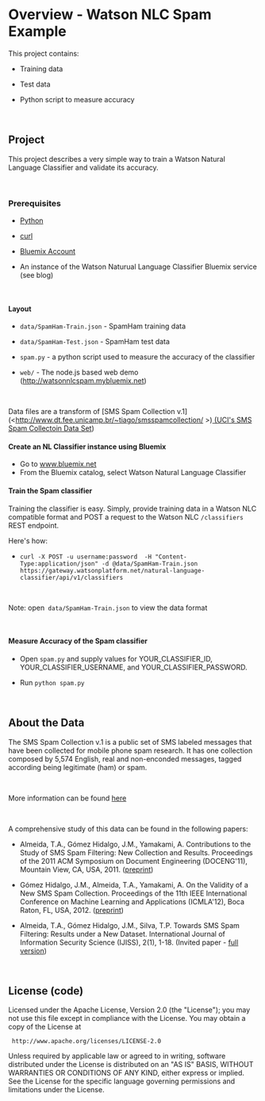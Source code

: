 Overview - Watson NLC Spam Example
==================================

This project contains:

-   Training data

-   Test data

-   Python script to measure accuracy

 

Project
-------

This project describes a very simple way to train a Watson Natural Language
Classifier and validate its accuracy.

 

### Prerequisites

-   [Python](<https://www.python.org/downloads/>)

-   [curl](<http://curl.haxx.se/download.html>)

-   [Bluemix Account](<www.bluemix.net>)

-   An instance of the Watson Naturual Language Classifier Bluemix service (see
    blog)

 

#### Layout

-   `data/SpamHam-Train.json` - SpamHam training data

-   `data/SpamHam-Test.json` - SpamHam test data

-   `spam.py` - a python script used to measure the accuracy of the classifier

-   `web/` - The node.js based web demo (http://watsonnlcspam.mybluemix.net)

 

Data files are a transform of [SMS Spam Collection
v.1](<<http://www.dt.fee.unicamp.br/~tiago/smsspamcollection/> >)[ (UCI's SMS
Spam Collectoin Data
Set](<https://archive.ics.uci.edu/ml/datasets/SMS+Spam+Collection>))

#### Create an NL Classifier instance using Bluemix
-   Go to www.bluemix.net
-   From the Bluemix catalog, select Watson Natural Language Classifier

#### Train the Spam classifier

Training the classifier is easy. Simply, provide training data in a Watson NLC
compatible format and POST a request to the Watson NLC `/classifiers` REST
endpoint.

Here's how:

-   `curl -X POST -u username:password  -H "Content-Type:application/json" -d
    @data/SpamHam-Train.json
    https://gateway.watsonplatform.net/natural-language-classifier/api/v1/classifiers`

 

Note: open` data/SpamHam-Train.json` to view the data format

 

#### Measure Accuracy of the Spam classifier
-   Open `spam.py` and supply values for YOUR_CLASSIFIER_ID, YOUR_CLASSIFIER_USERNAME, and YOUR_CLASSIFIER_PASSWORD.

-   Run `python spam.py`

 

About the Data
--------------

The SMS Spam Collection v.1 is a public set of SMS labeled messages that have
been collected for mobile phone spam research. It has one collection composed
by 5,574 English, real and non-enconded messages, tagged according being
legitimate (ham) or spam.

 

More information can be found
[here](<http://www.dt.fee.unicamp.br/~tiago/smsspamcollection/>)

 

A comprehensive study of this data can be found in the following papers:

-   Almeida, T.A., Gómez Hidalgo, J.M., Yamakami, A. Contributions to the Study
    of SMS Spam Filtering: New Collection and Results. Proceedings of the 2011
    ACM Symposium on Document Engineering (DOCENG'11), Mountain View, CA, USA,
    2011.
    ([preprint](<http://www.dt.fee.unicamp.br/~tiago/smsspamcollection/doceng11.pdf>))

-   Gómez Hidalgo, J.M., Almeida, T.A., Yamakami, A. On the Validity of a New
    SMS Spam Collection. Proceedings of the 11th IEEE International Conference
    on Machine Learning and Applications (ICMLA'12), Boca Raton, FL, USA, 2012.
    ([preprint](<http://www.dt.fee.unicamp.br/~tiago/smsspamcollection/icmla12.pdf>))

-   Almeida, T.A., Gómez Hidalgo, J.M., Silva, T.P. Towards SMS Spam Filtering:
    Results under a New Dataset. International Journal of Information Security
    Science (IJISS), 2(1), 1-18. (Invited paper - [full
    version](<http://www.dt.fee.unicamp.br/~tiago/smsspamcollection/IJISS13.pdf>))

 

License (code)
--------------

Licensed under the Apache License, Version 2.0 (the "License"); you may not use
this file except in compliance with the License. You may obtain a copy of the
License at

~~~~~~~~~~~~~~~~~~~~~~~~~~~~~~~~~~~~~~~~~~~~~~~~~~~~~~~~~~~~~~~~~~~~~~~~~~~~~~~~
 http://www.apache.org/licenses/LICENSE-2.0
~~~~~~~~~~~~~~~~~~~~~~~~~~~~~~~~~~~~~~~~~~~~~~~~~~~~~~~~~~~~~~~~~~~~~~~~~~~~~~~~

Unless required by applicable law or agreed to in writing, software distributed
under the License is distributed on an "AS IS" BASIS, WITHOUT WARRANTIES OR
CONDITIONS OF ANY KIND, either express or implied. See the License for the
specific language governing permissions and limitations under the License.

